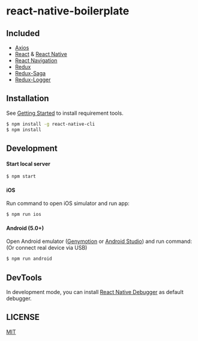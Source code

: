 # react-native-boilerplate

## Included

- [Axios](https://github.com/axios/axios)
- [React](https://github.com/facebook/react) &
  [React Native](https://github.com/facebook/react-native)
- [React Navigation](https://github.com/react-community/react-navigation)
- [Redux](https://redux.js.org/introduction/getting-started)
- [Redux-Saga](https://redux-saga.js.org/)
- [Redux-Logger](https://github.com/LogRocket/redux-logger)

## Installation

See
[Getting Started](https://facebook.github.io/react-native/docs/getting-started.html)
to install requirement tools.

```bash
$ npm install -g react-native-cli
$ npm install
```

## Development

#### Start local server

```bash
$ npm start
```

#### iOS

Run command to open iOS simulator and run app:

```bash
$ npm run ios
```

#### Android (5.0+)

Open Android emulator ([Genymotion](https://www.genymotion.com) or [Android Studio](https://developer.android.com/studio/)) and
run command: (Or connect real device via USB)

```bash
$ npm run android
```

## DevTools

In development mode, you can install
[React Native Debugger](https://github.com/jhen0409/react-native-debugger) as
default debugger.

## LICENSE

[MIT](LICENSE)
